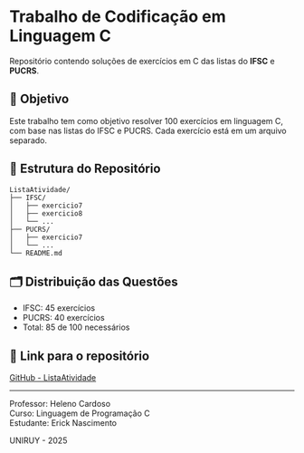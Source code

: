 # Trabalho de Codificação em Linguagem C

Repositório contendo soluções de exercícios em C das listas do **IFSC** e **PUCRS**.

## 🎯 Objetivo

Este trabalho tem como objetivo resolver 100 exercícios em linguagem C, com base nas listas do IFSC e PUCRS. Cada exercício está em um arquivo separado.

## 📁 Estrutura do Repositório

```
ListaAtividade/
├── IFSC/
│   ├── exercicio7
│   ├── exercicio8
│   └── ...
├── PUCRS/
│   ├── exercicio7
│   └── ...
└── README.md
```

## 🗂️ Distribuição das Questões

- IFSC: 45 exercícios
- PUCRS: 40 exercícios
- Total: 85 de 100 necessários

## 🔗 Link para o repositório

[GitHub - ListaAtividade](https://github.com/ErickeRochaNascimento/ListaAtividade)

---

Professor: Heleno Cardoso  
Curso: Linguagem de Programação C  
Estudante: Erick Nascimento

UNIRUY - 2025  